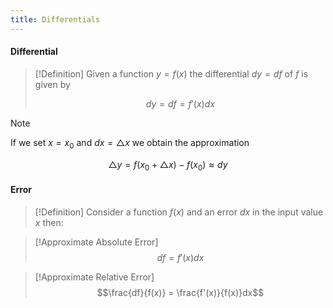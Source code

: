 ```yaml
---
title: Differentials
---
```


#### Differential
>[!Definition]
>Given a function $y=f(x)$ the differential $dy=df$ of $f$ is given by
>
>$$dy = df = f'(x)dx$$

>[!Note]
>If we set $x=x_{0}$ and $dx=\triangle{x}$ we obtain the approximation
>
>$$\triangle{y} = f(x_{0} + \triangle{x}) - f(x_{0}) \approx dy$$
>

#### Error
>[!Definition]
>Consider a function $f(x)$ and an error $dx$ in the input value $x$ then:

>[!Approximate Absolute Error]
>$$df = f'(x)dx$$

>[!Approximate Relative Error]
>$$\frac{df}{f(x)} = \frac{f'(x)}{f(x)}dx$$

